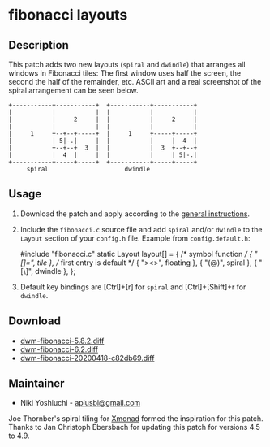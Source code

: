 fibonacci layouts
=================

Description
-----------
This patch adds two new layouts (`spiral` and `dwindle`) that arranges all
windows in Fibonacci tiles: The first window uses half the screen, the second
the half of the remainder, etc. ASCII art and a real screenshot of the spiral
arrangement can be seen below.

	+-----------+-----------+  +-----------+-----------+
	|           |           |  |           |           |
	|           |     2     |  |           |     2     |
	|           |           |  |           |           |
	|     1     +--+--+-----+  |     1     +-----+-----+
	|           | 5|-.|     |  |           |     |  4  |
	|           +--+--+  3  |  |           |  3  +--+--+
	|           |  4  |     |  |           |     | 5|-.|
	+-----------+-----+-----+  +-----------+-----+-----+
		 spiral                     dwindle

Usage
-----
1. Download the patch and apply according to the [general instructions](.).
2. Include the `fibonacci.c` source file and add `spiral` and/or `dwindle` to
   the `Layout` section of your `config.h` file. Example from
  `config.default.h`:

   	#include "fibonacci.c"
   	static Layout layout[] = {
   		/* symbol               function */
   		{ "[]=",                tile }, /* first entry is default */
   		{ "><>",                floating },
   		{ "(@)",                spiral },
   		{ "[\\]",               dwindle },
   	};
3. Default key bindings are [Ctrl]+[r] for `spiral` and [Ctrl]+[Shift]+r for
   `dwindle`.

Download
--------
* [dwm-fibonacci-5.8.2.diff](dwm-fibonacci-5.8.2.diff)
* [dwm-fibonacci-6.2.diff](dwm-fibonacci-6.2.diff)
* [dwm-fibonacci-20200418-c82db69.diff](dwm-fibonacci-20200418-c82db69.diff)

Maintainer
----------
* Niki Yoshiuchi - <aplusbi@gmail.com>

Joe Thornber's spiral tiling for [Xmonad](http://www.xmonad.org) formed the
inspiration for this patch. Thanks to Jan Christoph Ebersbach for updating this
patch for versions 4.5 to 4.9.
